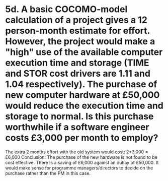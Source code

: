 

# 5d. A basic COCOMO-model calculation of a project gives a 12 person-month estimate for effort. However, the project would make a "high" use of the available computer execution time and storage (TIME and STOR cost drivers are 1.11 and 1.04 respectively). The purchase of new computer hardware at £50,000 would reduce the execution time and storage to normal. Is this purchase worthwhile if a software engineer costs £3,000 per month to employ?

The extra 2 months effort with the old system would cost: 2*3,000 = £6,000
Conclusion: The purchase of the new hardware is not found to be cost effective.
There is a saving of £6,000 against an outlay of £50,000. It would make sense
for programme managers/directors to decide on the purchase rather than the PM
in this case. 

